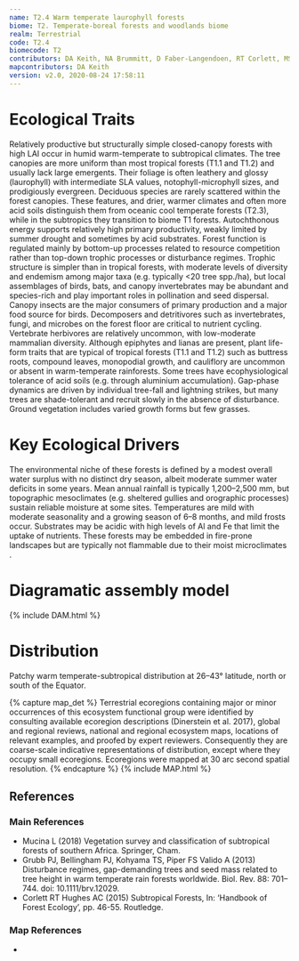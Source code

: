 ```yaml
---
name: T2.4 Warm temperate laurophyll forests
biome: T2. Temperate-boreal forests and woodlands biome
realm: Terrestrial
code: T2.4
biomecode: T2
contributors: DA Keith, NA Brummitt, D Faber-Langendoen, RT Corlett, MS McGlone
mapcontributors: DA Keith
version: v2.0, 2020-08-24 17:58:11
---
```

# Ecological Traits
 
Relatively productive but structurally simple closed-canopy forests with high LAI occur in humid warm-temperate to subtropical climates. The tree canopies are more uniform than most tropical forests (T1.1 and T1.2) and usually lack large emergents. Their foliage is often leathery and glossy (laurophyll) with intermediate SLA values, notophyll-microphyll sizes, and prodigiously evergreen. Deciduous species are rarely scattered within the forest canopies. These features, and drier, warmer climates and often more acid soils distinguish them from oceanic cool temperate forests (T2.3), while in the subtropics they transition to biome T1 forests. Autochthonous energy supports relatively high primary productivity, weakly limited by summer drought and sometimes by acid substrates. Forest function is regulated mainly by bottom-up processes related to resource competition rather than top-down trophic processes or disturbance regimes. Trophic structure is simpler than in tropical forests, with moderate levels of diversity and endemism among major taxa (e.g. typically <20 tree spp./ha), but local assemblages of birds, bats, and canopy invertebrates may be abundant and species-rich and play important roles in pollination and seed dispersal. Canopy insects are the major consumers of primary production and a major food source for birds. Decomposers and detritivores such as invertebrates, fungi, and microbes on the forest floor are critical to nutrient cycling. Vertebrate herbivores are relatively uncommon, with low-moderate mammalian diversity. Although epiphytes and lianas are present, plant life-form traits that are typical of tropical forests (T1.1 and T1.2) such as buttress roots, compound leaves, monopodial growth, and cauliflory are uncommon or absent in warm-temperate rainforests. Some trees have ecophysiological tolerance of acid soils (e.g. through aluminium accumulation). Gap-phase dynamics are driven by individual tree-fall and lightning strikes, but many trees are shade-tolerant and recruit slowly in the absence of disturbance. Ground vegetation includes varied growth forms but few grasses.
 
# Key Ecological Drivers
 
The environmental niche of these forests is defined by a modest overall water surplus with no distinct dry season, albeit moderate summer water deficits in some years. Mean annual rainfall is typically 1,200–2,500 mm, but topographic mesoclimates (e.g. sheltered gullies and orographic processes) sustain reliable moisture at some sites. Temperatures are mild with moderate seasonality and a growing season of 6–8 months, and mild frosts occur. Substrates may be acidic with high levels of Al and Fe that limit the uptake of nutrients. These forests may be embedded in fire-prone landscapes but are typically not flammable due to their moist microclimates .
 
# Diagramatic assembly model
 
{% include DAM.html %}
 
# Distribution
 
Patchy warm temperate-subtropical distribution at 26–43° latitude, north or south of the Equator.

{% capture map_det %}
Terrestrial ecoregions containing major or minor occurrences of this ecosystem functional group were identified by consulting available ecoregion descriptions (Dinerstein et al. 2017), global and regional reviews, national and regional ecosystem maps, locations of relevant examples, and proofed by expert reviewers. Consequently they are coarse-scale indicative representations of distribution, except where they occupy small ecoregions. Ecoregions were mapped at 30 arc second spatial resolution.
{% endcapture %}
{% include MAP.html %}

## References
### Main References
* Mucina L (2018) Vegetation survey and classification of subtropical forests of southern Africa. Springer, Cham.
* Grubb PJ, Bellingham PJ, Kohyama TS, Piper FS Valido A (2013) Disturbance regimes, gap-demanding trees and seed mass related to tree height in warm temperate rain forests worldwide. Biol. Rev. 88: 701–744. doi: 10.1111/brv.12029.
* Corlett RT Hughes AC (2015) Subtropical Forests, In: ‘Handbook of Forest Ecology’, pp. 46-55. Routledge.
### Map References
* 
